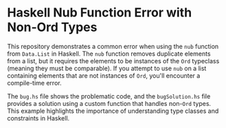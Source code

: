 # Haskell Nub Function Error with Non-Ord Types

This repository demonstrates a common error when using the `nub` function from `Data.List` in Haskell.  The `nub` function removes duplicate elements from a list, but it requires the elements to be instances of the `Ord` typeclass (meaning they must be comparable).  If you attempt to use `nub` on a list containing elements that are not instances of `Ord`, you'll encounter a compile-time error.

The `bug.hs` file shows the problematic code, and the `bugSolution.hs` file provides a solution using a custom function that handles non-`Ord` types.  This example highlights the importance of understanding type classes and constraints in Haskell.